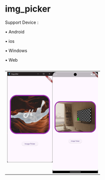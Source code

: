 # img_picker

 <p>Support Device :</p>
<p> • Android</p>
<p> • ios</p>
<p> • Windows</p>
<p> • Web</p>
<table align="left">
<td>
  <img src="image_picker.png" alt="shot" width="150" align="right"/>
  <img src="wimage_picker.png" alt="wshot" width="150" align="center"/>
  </td>
